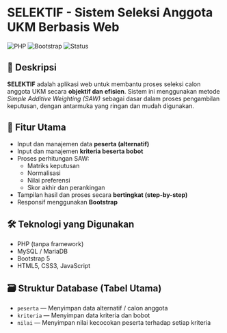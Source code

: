 # SELEKTIF - Sistem Seleksi Anggota UKM Berbasis Web

![PHP](https://img.shields.io/badge/built%20with-PHP-blue)
![Bootstrap](https://img.shields.io/badge/UI-Bootstrap-blueviolet)
![Status](https://img.shields.io/badge/status-development-success)

## 📌 Deskripsi

**SELEKTIF** adalah aplikasi web untuk membantu proses seleksi calon anggota UKM secara **objektif dan efisien**. Sistem ini menggunakan metode _Simple Additive Weighting (SAW)_ sebagai dasar dalam proses pengambilan keputusan, dengan antarmuka yang ringan dan mudah digunakan.

## 🎯 Fitur Utama

- Input dan manajemen data **peserta (alternatif)**
- Input dan manajemen **kriteria beserta bobot**
- Proses perhitungan SAW:
  - Matriks keputusan
  - Normalisasi
  - Nilai preferensi
  - Skor akhir dan perankingan
- Tampilan hasil dan proses secara **bertingkat (step-by-step)**
- Responsif menggunakan **Bootstrap**

## 🛠️ Teknologi yang Digunakan

- PHP (tanpa framework)
- MySQL / MariaDB
- Bootstrap 5
- HTML5, CSS3, JavaScript

## 🗃️ Struktur Database (Tabel Utama)

- `peserta` — Menyimpan data alternatif / calon anggota
- `kriteria` — Menyimpan data kriteria dan bobot
- `nilai` — Menyimpan nilai kecocokan peserta terhadap setiap kriteria

